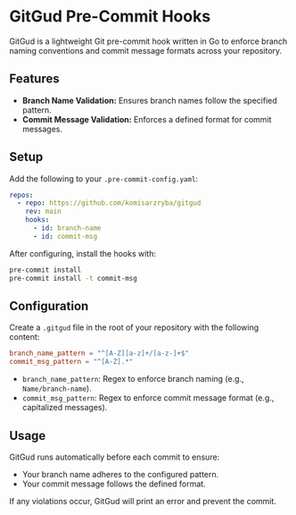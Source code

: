 # GitGud Pre-Commit Hooks

GitGud is a lightweight Git pre-commit hook written in Go to enforce branch naming conventions and commit message formats across your repository.

## Features

- **Branch Name Validation:** Ensures branch names follow the specified pattern.
- **Commit Message Validation:** Enforces a defined format for commit messages.

## Setup

Add the following to your `.pre-commit-config.yaml`:

```yaml
repos:
  - repo: https://github.com/komisarzryba/gitgud
    rev: main
    hooks:
      - id: branch-name
      - id: commit-msg
```

After configuring, install the hooks with:

```bash
pre-commit install
pre-commit install -t commit-msg
```

## Configuration

Create a `.gitgud` file in the root of your repository with the following content:

```toml
branch_name_pattern = "^[A-Z][a-z]+/[a-z-]+$"
commit_msg_pattern = "^[A-Z].*"
```

- `branch_name_pattern`: Regex to enforce branch naming (e.g., `Name/branch-name`).
- `commit_msg_pattern`: Regex to enforce commit message format (e.g., capitalized messages).

## Usage

GitGud runs automatically before each commit to ensure:

- Your branch name adheres to the configured pattern.
- Your commit message follows the defined format.

If any violations occur, GitGud will print an error and prevent the commit.
